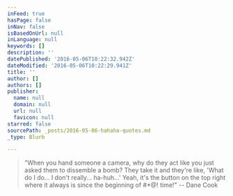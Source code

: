 ```yaml
---
inFeed: true
hasPage: false
inNav: false
isBasedOnUrl: null
inLanguage: null
keywords: []
description: ''
datePublished: '2016-05-06T10:22:32.942Z'
dateModified: '2016-05-06T10:22:29.941Z'
title: ''
author: []
authors: []
publisher:
  name: null
  domain: null
  url: null
  favicon: null
starred: false
sourcePath: _posts/2016-05-06-hahaha-quotes.md
_type: Blurb

---
```

> "When you hand someone a camera, why do they act like you just asked them to dissemble a bomb? They take it and they're like, 'What do I do... I don't really... ha-huh...' Yeah, it's the button on the top right where it always is since the beginning of \#\*@! time!" -- Dane Cook